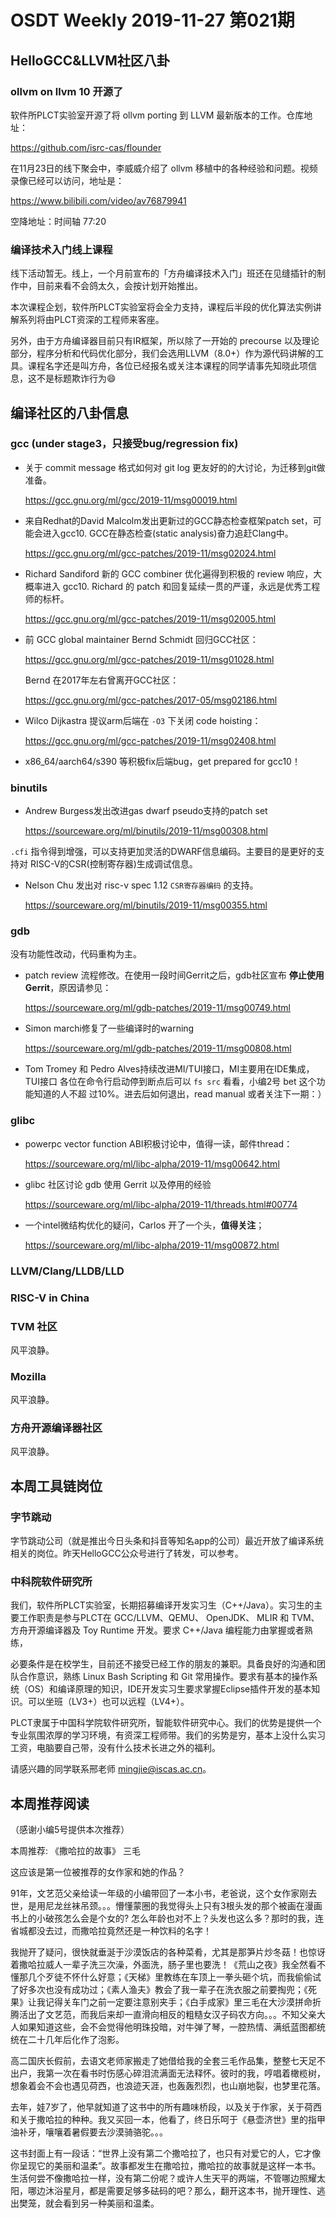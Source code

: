 # OSDT Weekly 2019-11-27 第021期

## HelloGCC&LLVM社区八卦

### ollvm on llvm 10 开源了

软件所PLCT实验室开源了将 ollvm porting 到 LLVM 最新版本的工作。仓库地址：

https://github.com/isrc-cas/flounder

在11月23日的线下聚会中，李威威介绍了 ollvm 移植中的各种经验和问题。视频录像已经可以访问，地址是：

https://www.bilibili.com/video/av76879941

空降地址：时间轴 77:20

### 编译技术入门线上课程

线下活动暂无。线上，一个月前宣布的「方舟编译技术入门」班还在见缝插针的制作中，目前来看不会鸽太久，会按计划开始推出。

本次课程企划，软件所PLCT实验室将会全力支持，课程后半段的优化算法实例讲解系列将由PLCT资深的工程师来客座。

另外，由于方舟编译器目前只有IR框架，所以除了一开始的 precourse 以及理论部分，程序分析和代码优化部分，我们会选用LLVM（8.0+）作为源代码讲解的工具。课程名字还是叫方舟，各位已经报名或关注本课程的同学请事先知晓此项信息，这不是标题欺诈行为😄

## 编译社区的八卦信息

### gcc (under stage3，只接受bug/regression fix)

- 关于 commit message 格式如何对 git log 更友好的的大讨论，为迁移到git做准备。

    https://gcc.gnu.org/ml/gcc/2019-11/msg00019.html

- 来自Redhat的David Malcolm发出更新过的GCC静态检查框架patch set，可能会进入gcc10. GCC在静态检查(static analysis)奋力追赶Clang中。

    https://gcc.gnu.org/ml/gcc-patches/2019-11/msg02024.html

- Richard Sandiford 新的 GCC combiner 优化遍得到积极的 review 响应，大概率进入 gcc10. Richard 的 patch 和回复延续一贯的严谨，永远是优秀工程师的标杆。

    https://gcc.gnu.org/ml/gcc-patches/2019-11/msg02005.html

- 前 GCC global maintainer Bernd Schmidt 回归GCC社区：

    https://gcc.gnu.org/ml/gcc-patches/2019-11/msg01028.html

  Bernd 在2017年左右曾离开GCC社区：

    https://gcc.gnu.org/ml/gcc-patches/2017-05/msg02186.html

- Wilco Dijkastra 提议arm后端在 `-O3` 下关闭 code hoisting：

    https://gcc.gnu.org/ml/gcc-patches/2019-11/msg02408.html

- x86_64/aarch64/s390 等积极fix后端bug，get prepared for gcc10！

### binutils

- Andrew Burgess发出改进gas dwarf pseudo支持的patch set

    https://sourceware.org/ml/binutils/2019-11/msg00308.html

`.cfi` 指令得到增强，可以支持更加灵活的DWARF信息编码。主要目的是更好的支持对
RISC-V的CSR(控制寄存器)生成调试信息。

- Nelson Chu 发出对 risc-v spec 1.12 `CSR寄存器编码` 的支持。

    https://sourceware.org/ml/binutils/2019-11/msg00355.html

### gdb

没有功能性改动，代码重构为主。

- patch review 流程修改。在使用一段时间Gerrit之后，gdb社区宣布 **停止使用Gerrit**，原因请参见：

    https://sourceware.org/ml/gdb-patches/2019-11/msg00749.html

- Simon marchi修复了一些编译时的warning

    https://sourceware.org/ml/gdb-patches/2019-11/msg00808.html

- Tom Tromey 和 Pedro Alves持续改进MI/TUI接口，MI主要用在IDE集成，TUI接口
各位在命令行启动停到断点后可以 `fs src` 看看，小编2号 bet 这个功能知道的人不超
过10%。进去后如何退出，read manual 或者关注下一期：）

### glibc

- powerpc vector function ABI积极讨论中，值得一读，邮件thread：

    https://sourceware.org/ml/libc-alpha/2019-11/msg00642.html

- glibc 社区讨论 gdb 使用 Gerrit 以及停用的经验

    https://sourceware.org/ml/libc-alpha/2019-11/threads.html#00774

- 一个intel微结构优化的疑问，Carlos 开了一个头，**值得关注**；

    https://sourceware.org/ml/libc-alpha/2019-11/msg00872.html


### LLVM/Clang/LLDB/LLD

### RISC-V in China


### TVM 社区

风平浪静。

### Mozilla

风平浪静。

### 方舟开源编译器社区

风平浪静。

## 本周工具链岗位

### 字节跳动

字节跳动公司（就是推出今日头条和抖音等知名app的公司）最近开放了编译系统相关的岗位。昨天HelloGCC公众号进行了转发，可以参考。

### 中科院软件研究所

我们，软件所PLCT实验室，长期招募编译开发实习生（C++/Java）。实习生的主要工作职责是参与PLCT在 GCC/LLVM、QEMU、 OpenJDK、 MLIR 和 TVM、 方舟开源编译器及 Toy Runtime 开发。要求 C++/Java 编程能力由掌握或者熟练，

必要条件是在校学生，目前还不接受已经工作的朋友的兼职。具备良好的沟通和团队合作意识，熟练 Linux Bash Scripting 和 Git 常用操作。要求有基本的操作系统（OS）和编译原理的知识，IDE开发实习生要求掌握Eclipse插件开发的基本知识。可以坐班（LV3+）也可以远程（LV4+）。

PLCT隶属于中国科学院软件研究所，智能软件研究中心。我们的优势是提供一个专业氛围浓厚的学习环境，有资深工程师带。我们的劣势是穷，基本上没什么实习工资，电脑要自己带，没有什么技术长进之外的福利。

请感兴趣的同学联系邢老师 mingjie@iscas.ac.cn。

## 本周推荐阅读

（感谢小编5号提供本次推荐）

本周推荐: 《撒哈拉的故事》 三毛

这应该是第一位被推荐的女作家和她的作品？

91年，文艺范父亲给读一年级的小编带回了一本小书，老爸说，这个女作家刚去世，是用尼龙丝袜吊颈。。。懵懂蒙圈的我觉得头上只有3根头发的那个被画在漫画书上的小破孩怎么会是个女的? 怎么年龄也对不上？头发也这么多？那时的我，连省城都没去过，而撒哈拉竟然还是一种饮料的名字！

我抛开了疑问，很快就垂涎于沙漠饭店的各种菜肴，尤其是那笋片炒冬菇！也惊讶着撒哈拉威人一辈子洗三次澡，外面洗，肠子里也要洗！《荒山之夜》我全然看不懂那几个歹徒不怀什么好意；《天梯》里教练在车顶上一拳头砸个坑，而我偷偷试了好多次也没有成功过；《素人渔夫》教会了我一辈子在洗衣服之前要掏兜；《死果》让我记得关车门之前一定要注意别夹手；《白手成家》里三毛在大沙漠拼命折腾活出了文艺范，而我后来却一直滑向相反的粗糙女汉子码农方向。。。不知父亲大人如果知道这些，会不会觉得他明珠投暗，对牛弹了琴，一腔热情、满纸蓝图都统统在二十几年后化作了泡影。

高二国庆长假前，去语文老师家搬走了她借给我的全套三毛作品集，整整七天足不出户，我第一次在看书时伤感心碎泪流满面无法释怀。彼时的我，哼唱着橄榄树，想象着会不会也遇见荷西，也浪迹天涯，也轰轰烈烈，也山崩地裂，也梦里花落。

去年，娃7岁了，他早就知道了这书中的所有趣味桥段，以及关于作家，关于荷西和关于撒哈拉的种种。我又买回一本，他看了，终日乐呵于《悬壶济世》里的指甲油补牙，嚷嚷着暑假要去沙漠骑骆驼。。。

这书封面上有一段话：“世界上没有第二个撒哈拉了，也只有对爱它的人，它才像你呈现它的美丽和温柔”。故事都发生在撒哈拉，撒哈拉的故事就是这样一本书。生活何尝不像撒哈拉一样，没有第二份呢？或许人生天平的两端，不管哪边照耀太阳，哪边沐浴星月，都是需要足够多砝码的吧？那么，翻开这本书，抛开理性、逃出樊笼，就会看到另一种美丽和温柔。
